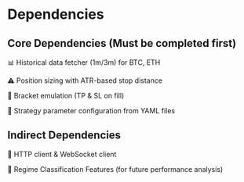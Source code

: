 # Dependencies

## Core Dependencies (Must be completed first)
📊 Historical data fetcher (1m/3m) for BTC, ETH

⚠️ Position sizing with ATR-based stop distance

🎯 Bracket emulation (TP & SL on fill)

🔧 Strategy parameter configuration from YAML files

## Indirect Dependencies
🔌 HTTP client & WebSocket client

🧠 Regime Classification Features (for future performance analysis)